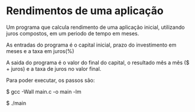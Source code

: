 # Rendimentos de uma aplicação

Um programa que calcula rendimento de uma aplicação inicial, utilizando juros compostos, em um periodo de tempo em meses.

As entradas do programa é o capital inicial, prazo do investimento em meses e a taxa em juros(%)

A saida do programa é o valor do final do capital, o resultado mês a mês ($ + juros) e a taxa de juros no valor final.

Para poder executar, os passos são:

$ gcc -Wall main.c -o main -lm

$ ./main
